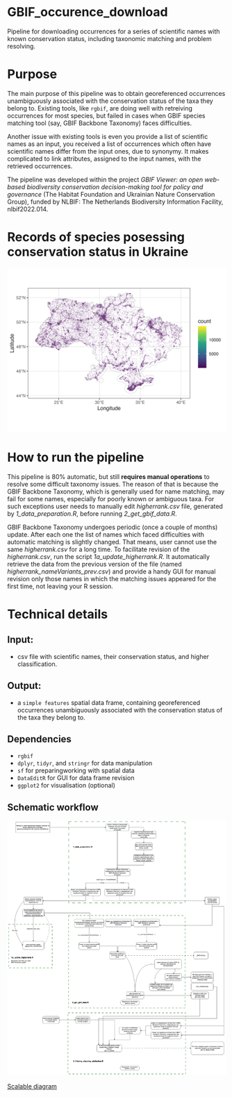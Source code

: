 # GBIF_occurence_download

Pipeline for downloading occurrences for a series of scientific names with known conservation status, including taxonomic matching and problem resolving.

# Purpose

The main purpose of this pipeline was to obtain georeferenced occurrences unambiguously associated with the conservation status of the taxa they belong to. Existing tools, like `rgbif`, are doing well with retreiving occurrences for most species, but failed in cases when GBIF species matching tool (say, GBIF Backbone Taxonomy) faces difficulties.

Another issue with existing tools is even you provide a list of scientific names as an input, you received a list of occurrences which often have scientific names differ from the input ones, due to synonymy. It makes complicated to link attributes, assigned to the input names, with the retrieved occurrences.

The pipeline was developed within the project *GBIF Viewer: an open web-based biodiversity conservation decision-making tool for policy and governance* (The Habitat Foundation and Ukrainian Nature Conservation Group), funded by NLBIF: The Netherlands Biodiversity Information Facility, nlbif2022.014.

# Records of species posessing conservation status in Ukraine

![](https://github.com/olehprylutskyi/GBIF_occurence_download/blob/main/outputs/datapoints_2024-08-17.png)

# How to run the pipeline

This pipeline is 80% automatic, but still **requires manual operations** to resolve some difficult taxonomy issues. The reason of that is because the GBIF Backbone Taxonomy, which is generally used for name matching, may fail for some names, especially for poorly known or ambiguous taxa. For such exceptions user needs to manually edit *higherrank.csv* file, generated by *1_data_preparation.R*, before running *2_get_gbif_data.R*.

GBIF Backbone Taxonomy undergoes periodic (once a couple of months) update. After each one the list of names which faced difficulties with automatic matching is slightly changed. That means, user cannot use the same *higherrank.csv* for a long time. To facilitate revision of the *higherrank.csv*, run the script *1a_update_higherrank.R*. It automatically retrieve the data from the previous version of the file (named *higherrank_nameVariants_prev.csv*) and provide a handy GUI for manual revision only those names in which the matching issues appeared for the first time, not leaving your R session.

# Technical details

## Input:

- csv file with scientific names, their conservation status, and higher classification.

## Output:

- a `simple features` spatial data frame, containing georeferenced occurrences unambiguously associated with the conservation status of the taxa they belong to.

## Dependencies

- `rgbif` 
- `dplyr`, `tidyr`, and `stringr` for data manipulation
- `sf` for preparingworking with spatial data
- `DataEditR` for GUI for data frame revision
- `ggplot2` for visualisation (optional)

## Schematic workflow

![Workflow](https://github.com/olehprylutskyi/GBIF_occurence_download/blob/main/gbif_occ_downloader_workflow.png)

[Scalable diagram](https://drive.google.com/file/d/1K-X0aXqaWW6dZqWEjtTQBdtWS7i_5v1t/view?usp=sharing)
